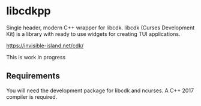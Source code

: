 # libcdkpp
Single header, modern C++ wrapper for libcdk.
libcdk (Curses Development Kit) is a library 
with ready to use widgets for creating TUI 
applications.

https://invisible-island.net/cdk/

This is work in progress

## Requirements
You will need the development package for libcdk 
and ncurses. A C++ 2017 compiler is required.